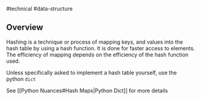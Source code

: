 #technical #data-structure

## Overview

Hashing is a technique or process of mapping keys, and values into the hash table by using a hash function. It is done for faster access to elements. The efficiency of mapping depends on the efficiency of the hash function used.

Unless specifically asked to implement a hash table yourself, use the python `dict`

See [[Python Nuances#Hash Maps|Python Dict]] for more details
